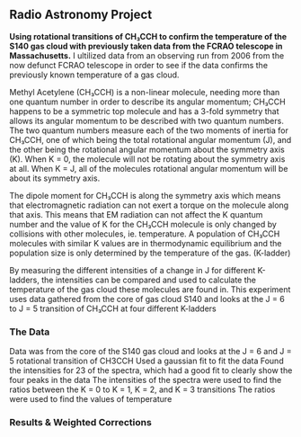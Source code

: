 ## Radio Astronomy Project
 
**Using rotational transitions of CH₃CCH to confirm the temperature of the S140 gas cloud with previously taken data from the FCRAO telescope in Massachusetts.**
I ultilized data from an observing run from 2006 from the now defunct FCRAO telescope in order to see if the data confirms the previously known temperature of a gas cloud. 

Methyl Acetylene (CH₃CCH) is a non-linear molecule, needing more than one quantum number in order to describe its angular momentum; CH₃CCH happens to be a symmetric top molecule and has a 3-fold symmetry that allows its angular momentum to be described with two quantum numbers.
The two quantum numbers measure each of the two moments of inertia for CH₃CCH, one of which being the total rotational angular momentum (J), and the other being the rotational angular momentum about the symmetry axis (K).
When K = 0, the molecule will not be rotating about the symmetry axis at all. When K = J, all of the molecules rotational angular momentum will be about its symmetry axis.

The dipole moment for CH₃CCH is along the symmetry axis which means that electromagnetic radiation can not exert a torque on the molecule along that axis.
This means that EM radiation can not affect the K quantum number and the value of K for the CH₃CCH molecule is only changed by collisions with other molecules, ie. temperature.
A population of  CH₃CCH molecules with similar K values are in thermodynamic equilibrium and the population size is only determined by the temperature of the gas. (K-ladder)

By measuring the different intensities of a change in J for different K-ladders, the intensities can be compared and used to calculate the temperature of the gas cloud these molecules are found in.
This experiment uses data gathered from the core of gas cloud S140 and looks at the J = 6 to J = 5 transition of CH₃CCH at four different K-ladders

### The Data
Data was from the core of the S140 gas cloud and looks at the J = 6  and J = 5 rotational transition of CH3CCH
Used a gaussian fit to fit the data
Found the intensities for 23 of the spectra, which had a good fit to clearly show the four peaks in the data
The intensities of the spectra were used to find the ratios between the K = 0 to    K = 1, K = 2, and K = 3 transitions
The ratios were used to find the values of temperature

### Results & Weighted Corrections



